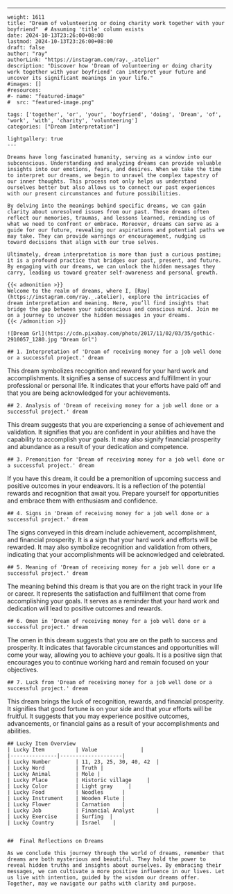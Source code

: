 ---
    weight: 1611
    title: "Dream of volunteering or doing charity work together with your boyfriend"  # Assuming 'title' column exists
    date: 2024-10-13T23:26:00+08:00
    lastmod: 2024-10-13T23:26:00+08:00
    draft: false
    author: "ray"
    authorLink: "https://instagram.com/ray._.atelier"
    description: "Discover how 'Dream of volunteering or doing charity work together with your boyfriend' can interpret your future and uncover its significant meanings in your life."
    #images: []
    #resources:
    #- name: "featured-image"
    #  src: "featured-image.png"
    
    tags: ['together', 'or', 'your', 'boyfriend', 'doing', 'Dream', 'of', 'work', 'with', 'charity', 'volunteering']
    categories: ["Dream Interpretation"]
    
    lightgallery: true
    ---
    
    Dreams have long fascinated humanity, serving as a window into our subconscious. Understanding and analyzing dreams can provide valuable insights into our emotions, fears, and desires. When we take the time to interpret our dreams, we begin to unravel the complex tapestry of our inner thoughts. This process not only helps us understand ourselves better but also allows us to connect our past experiences with our present circumstances and future possibilities.
    
    By delving into the meanings behind specific dreams, we can gain clarity about unresolved issues from our past. These dreams often reflect our memories, traumas, and lessons learned, reminding us of what we need to confront or embrace. Moreover, dreams can serve as a guide for our future, revealing our aspirations and potential paths we may take. They can provide warnings or encouragement, nudging us toward decisions that align with our true selves.
    
    Ultimately, dream interpretation is more than just a curious pastime; it is a profound practice that bridges our past, present, and future. By engaging with our dreams, we can unlock the hidden messages they carry, leading us toward greater self-awareness and personal growth.
    
    {{< admonition >}}
    Welcome to the realm of dreams, where I, [Ray](https://instagram.com/ray._.atelier), explore the intricacies of dream interpretation and meaning. Here, you’ll find insights that bridge the gap between your subconscious and conscious mind. Join me on a journey to uncover the hidden messages in your dreams.
    {{< /admonition >}}
    
    ![Dream Grl](https://cdn.pixabay.com/photo/2017/11/02/03/35/gothic-2910057_1280.jpg "Dream Grl")
    
    ## 1. Interpretation of 'Dream of receiving money for a job well done or a successful project.' dream
    
This dream symbolizes recognition and reward for your hard work and accomplishments. It signifies a sense of success and fulfillment in your professional or personal life. It indicates that your efforts have paid off and that you are being acknowledged for your achievements.
    
    ## 2. Analysis of 'Dream of receiving money for a job well done or a successful project.' dream
    
This dream suggests that you are experiencing a sense of achievement and validation. It signifies that you are confident in your abilities and have the capability to accomplish your goals. It may also signify financial prosperity and abundance as a result of your dedication and competence.
    
    ## 3. Premonition for 'Dream of receiving money for a job well done or a successful project.' dream
    
If you have this dream, it could be a premonition of upcoming success and positive outcomes in your endeavors. It is a reflection of the potential rewards and recognition that await you. Prepare yourself for opportunities and embrace them with enthusiasm and confidence.
    
    ## 4. Signs in 'Dream of receiving money for a job well done or a successful project.' dream
    
The signs conveyed in this dream include achievement, accomplishment, and financial prosperity. It is a sign that your hard work and efforts will be rewarded. It may also symbolize recognition and validation from others, indicating that your accomplishments will be acknowledged and celebrated.
    
    ## 5. Meaning of 'Dream of receiving money for a job well done or a successful project.' dream
    
The meaning behind this dream is that you are on the right track in your life or career. It represents the satisfaction and fulfillment that come from accomplishing your goals. It serves as a reminder that your hard work and dedication will lead to positive outcomes and rewards.
    
    ## 6. Omen in 'Dream of receiving money for a job well done or a successful project.' dream
    
The omen in this dream suggests that you are on the path to success and prosperity. It indicates that favorable circumstances and opportunities will come your way, allowing you to achieve your goals. It is a positive sign that encourages you to continue working hard and remain focused on your objectives.
    
    ## 7. Luck from 'Dream of receiving money for a job well done or a successful project.' dream
    
This dream brings the luck of recognition, rewards, and financial prosperity. It signifies that good fortune is on your side and that your efforts will be fruitful. It suggests that you may experience positive outcomes, advancements, or financial gains as a result of your accomplishments and abilities.
    
    ## Lucky Item Overview
    | Lucky Item          | Value              |
    |---------------|--------------------|
    | Lucky Number        | 11, 23, 25, 30, 40, 42  |
    | Lucky Word          | Truth |
    | Lucky Animal        | Mole |
    | Lucky Place         | Historic village     |
    | Lucky Color         | Light gray     |
    | Lucky Food          | Noodles      |
    | Lucky Instrument    | Wooden Flute |
    | Lucky Flower        | Carnation    |
    | Lucky Job           | Financial Analyst       |
    | Lucky Exercise      | Surfing  |
    | Lucky Country       | Israel    |
    
    
    ##  Final Reflections on Dreams
    
    As we conclude this journey through the world of dreams, remember that dreams are both mysterious and beautiful. They hold the power to reveal hidden truths and insights about ourselves. By embracing their messages, we can cultivate a more positive influence in our lives. Let us live with intention, guided by the wisdom our dreams offer. Together, may we navigate our paths with clarity and purpose.
    